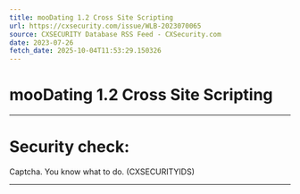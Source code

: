 ```yaml
---
title: mooDating 1.2 Cross Site Scripting
url: https://cxsecurity.com/issue/WLB-2023070065
source: CXSECURITY Database RSS Feed - CXSecurity.com
date: 2023-07-26
fetch_date: 2025-10-04T11:53:29.150326
---
```


# mooDating 1.2 Cross Site Scripting

---

# Security check:

Captcha. You know what to do. (CXSECURITYIDS)

---